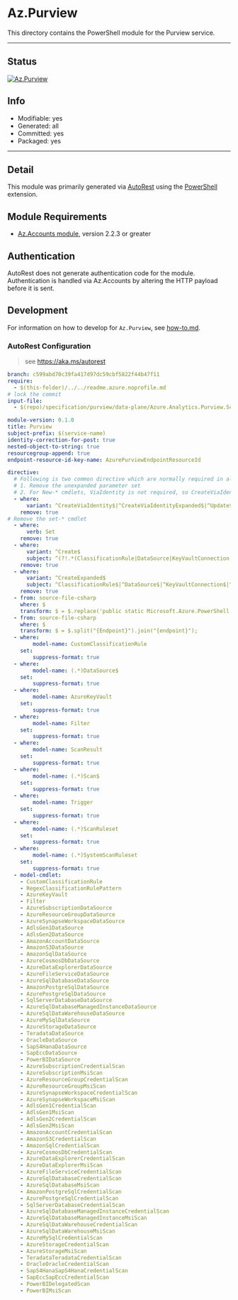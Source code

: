 <!-- region Generated -->
# Az.Purview
This directory contains the PowerShell module for the Purview service.

---
## Status
[![Az.Purview](https://img.shields.io/powershellgallery/v/Az.Purview.svg?style=flat-square&label=Az.Purview "Az.Purview")](https://www.powershellgallery.com/packages/Az.Purview/)

## Info
- Modifiable: yes
- Generated: all
- Committed: yes
- Packaged: yes

---
## Detail
This module was primarily generated via [AutoRest](https://github.com/Azure/autorest) using the [PowerShell](https://github.com/Azure/autorest.powershell) extension.

## Module Requirements
- [Az.Accounts module](https://www.powershellgallery.com/packages/Az.Accounts/), version 2.2.3 or greater

## Authentication
AutoRest does not generate authentication code for the module. Authentication is handled via Az.Accounts by altering the HTTP payload before it is sent.

## Development
For information on how to develop for `Az.Purview`, see [how-to.md](how-to.md).
<!-- endregion -->

### AutoRest Configuration
> see https://aka.ms/autorest

``` yaml
branch: c599abd70c39fa417d97dc59cbf5822f44b47f11
require:
  - $(this-folder)/../../readme.azure.noprofile.md
# lock the commit
input-file:
  - $(repo)/specification/purview/data-plane/Azure.Analytics.Purview.Scanning/preview/2021-10-01-preview/scanningService.json

module-version: 0.1.0
title: Purview
subject-prefix: $(service-name)
identity-correction-for-post: true 
nested-object-to-string: true
resourcegroup-append: true
endpoint-resource-id-key-name: AzurePurviewEndpointResourceId

directive:
  # Following is two common directive which are normally required in all the RPs
  # 1. Remove the unexpanded parameter set
  # 2. For New-* cmdlets, ViaIdentity is not required, so CreateViaIdentityExpanded is removed as well
  - where:
      variant: ^CreateViaIdentity$|^CreateViaIdentityExpanded$|^Update$|^UpdateViaIdentity$|^Check$|^CheckViaIdentity$|^CheckViaIdentityExpanded$|^Set$|^AddViaIdentity$|^Add$
    remove: true
# Remove the set-* cmdlet
  - where:
      verb: Set
    remove: true
  - where:
      variant: ^Create$
      subject: ^(?!.*(ClassificationRule|DataSource|KeyVaultConnection|Filter|Scan$|Trigger|ScanRuleset)).*
    remove: true
  - where:
      variant: ^CreateExpanded$
      subject: ^ClassificationRule$|^DataSource$|^KeyVaultConnection$|^Filter$|^Scan$|^Trigger$|^ScanRuleset$
    remove: true
  - from: source-file-csharp
    where: $
    transform: $ = $.replace('public static Microsoft.Azure.PowerShell.Cmdlets.Purview.Support.ScanAuthorizationType TeradataUserPass = @"TeradataTeradataUserPass";', 'public static Microsoft.Azure.PowerShell.Cmdlets.Purview.Support.ScanAuthorizationType TeradataTeradataUserPass = @"TeradataTeradataUserPass";');
  - from: source-file-csharp
    where: $
    transform: $ = $.split("{Endpoint}").join("{endpoint}");
  - where:
        model-name: CustomClassificationRule
    set:      
        suppress-format: true
  - where:
        model-name: (.*)DataSource$
    set:      
        suppress-format: true
  - where:
        model-name: AzureKeyVault
    set:      
        suppress-format: true
  - where:
        model-name: Filter
    set:      
        suppress-format: true
  - where:
        model-name: ScanResult
    set:      
        suppress-format: true
  - where:
        model-name: (.*)Scan$
    set:      
        suppress-format: true
  - where:
        model-name: Trigger
    set:      
        suppress-format: true
  - where:
        model-name: (.*)ScanRuleset
    set:      
        suppress-format: true
  - where:
        model-name: (.*)SystemScanRuleset
    set:      
        suppress-format: true
  - model-cmdlet:
    - CustomClassificationRule
    - RegexClassificationRulePattern
    - AzureKeyVault
    - Filter
    - AzureSubscriptionDataSource
    - AzureResourceGroupDataSource
    - AzureSynapseWorkspaceDataSource
    - AdlsGen1DataSource
    - AdlsGen2DataSource
    - AmazonAccountDataSource
    - AmazonS3DataSource
    - AmazonSqlDataSource
    - AzureCosmosDbDataSource
    - AzureDataExplorerDataSource
    - AzureFileServiceDataSource
    - AzureSqlDatabaseDataSource
    - AmazonPostgreSqlDataSource
    - AzurePostgreSqlDataSource
    - SqlServerDatabaseDataSource
    - AzureSqlDatabaseManagedInstanceDataSource
    - AzureSqlDataWarehouseDataSource
    - AzureMySqlDataSource
    - AzureStorageDataSource
    - TeradataDataSource
    - OracleDataSource
    - SapS4HanaDataSource
    - SapEccDataSource
    - PowerBIDataSource
    - AzureSubscriptionCredentialScan
    - AzureSubscriptionMsiScan
    - AzureResourceGroupCredentialScan
    - AzureResourceGroupMsiScan
    - AzureSynapseWorkspaceCredentialScan
    - AzureSynapseWorkspaceMsiScan
    - AdlsGen1CredentialScan
    - AdlsGen1MsiScan
    - AdlsGen2CredentialScan
    - AdlsGen2MsiScan
    - AmazonAccountCredentialScan
    - AmazonS3CredentialScan
    - AmazonSqlCredentialScan
    - AzureCosmosDbCredentialScan
    - AzureDataExplorerCredentialScan
    - AzureDataExplorerMsiScan
    - AzureFileServiceCredentialScan
    - AzureSqlDatabaseCredentialScan
    - AzureSqlDatabaseMsiScan
    - AmazonPostgreSqlCredentialScan
    - AzurePostgreSqlCredentialScan
    - SqlServerDatabaseCredentialScan
    - AzureSqlDatabaseManagedInstanceCredentialScan
    - AzureSqlDatabaseManagedInstanceMsiScan
    - AzureSqlDataWarehouseCredentialScan
    - AzureSqlDataWarehouseMsiScan
    - AzureMySqlCredentialScan
    - AzureStorageCredentialScan
    - AzureStorageMsiScan
    - TeradataTeradataCredentialScan
    - OracleOracleCredentialScan
    - SapS4HanaSapS4HanaCredentialScan
    - SapEccSapEccCredentialScan
    - PowerBIDelegatedScan
    - PowerBIMsiScan
```

